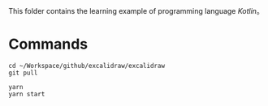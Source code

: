This folder contains the learning example of programming language *Kotlin*。

# Commands

``` shell
cd ~/Workspace/github/excalidraw/excalidraw
git pull

yarn
yarn start
```